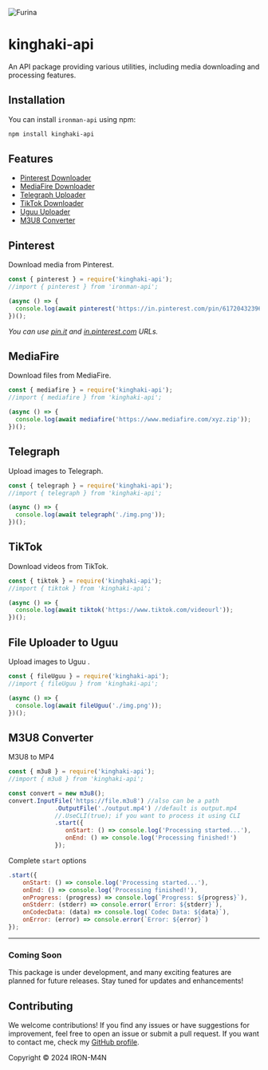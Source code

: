 ![Furina](https://i.imgur.com/mgvEIuY.jpg)

# kinghaki-api

An API package providing various utilities, including media downloading and processing features.

## Installation

You can install `ironman-api` using npm:

```bash
npm install kinghaki-api
```

## Features

- [Pinterest Downloader](#pinterest)
- [MediaFire Downloader](#mediafire)
- [Telegraph Uploader](#telegraph)
- [TikTok Downloader](#tiktok)
- [Uguu Uploader](#fileuguu)
- [M3U8 Converter](#m3u8)

## Pinterest <a name="pinterest"></a>

Download media from Pinterest.

```js
const { pinterest } = require('kinghaki-api');
//import { pinterest } from 'ironman-api';

(async () => {
  console.log(await pinterest('https://in.pinterest.com/pin/617204323960160868/'));
})();
```
_You can use [pin.it](https://pin.it) and [in.pinterest.com](https://in.pinterest.com) URLs._

## MediaFire <a name="mediafire"></a>

Download files from MediaFire.

```js
const { mediafire } = require('kinghaki-api');
//import { mediafire } from 'kinghaki-api';

(async () => {
  console.log(await mediafire('https://www.mediafire.com/xyz.zip'));
})();
```

## Telegraph <a name="telegraph"></a>

Upload images to Telegraph.

```js
const { telegraph } = require('kinghaki-api');
//import { telegraph } from 'kinghaki-api';

(async () => {
  console.log(await telegraph('./img.png'));
})();
```

## TikTok <a name="tiktok"></a>

Download videos from TikTok.

```js
const { tiktok } = require('kinghaki-api');
//import { tiktok } from 'kinghaki-api';

(async () => {
  console.log(await tiktok('https://www.tiktok.com/videourl'));
})();
```

## File Uploader to Uguu <a name="fileuguu"></a>

Upload images to Uguu .

```js
const { fileUguu } = require('kinghaki-api');
//import { fileUguu } from 'kinghaki-api';

(async () => {
  console.log(await fileUguu('./img.png'));
})();
```

## M3U8 Converter <a name="m3u8"></a>

M3U8 to MP4

```js
const { m3u8 } = require('kinghaki-api');
//import { m3u8 } from 'kinghaki-api';

const convert = new m3u8();
convert.InputFile('https://file.m3u8') //also can be a path
             .OutputFile('./output.mp4') //default is output.mp4
             //.UseCLI(true); if you want to process it using CLI
             .start({
                onStart: () => console.log('Processing started...'),
                onEnd: () => console.log('Processing finished!')
             });
```
Complete `start` options

```js
.start({
    onStart: () => console.log('Processing started...'),
    onEnd: () => console.log('Processing finished!'),
    onProgress: (progress) => console.log(`Progress: ${progress}`),
    onStderr: (stderr) => console.error(`Error: ${stderr}`),
    onCodecData: (data) => console.log(`Codec Data: ${data}`),
    onError: (error) => console.error(`Error: ${error}`)
});
```
------

### Coming Soon

This package is under development, and many exciting features are planned for future releases. Stay tuned for updates and enhancements!

## Contributing

We welcome contributions! If you find any issues or have suggestions for improvement, feel free to open an issue or submit a pull request. If you want to contact me, check my [GitHub profile](https://github.com/hakisolos).

Copyright © 2024 IRON-M4N
